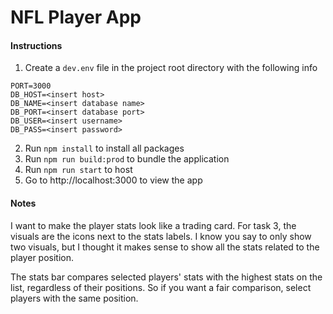 # NFL Player App

#### Instructions
1. Create a `dev.env` file in the project root directory with the following info
```
PORT=3000
DB_HOST=<insert host>
DB_NAME=<insert database name>
DB_PORT=<insert database port>
DB_USER=<insert username>
DB_PASS=<insert password>
```
2. Run `npm install` to install all packages
3. Run `npm run build:prod` to bundle the application
4. Run `npm run start` to host
5. Go to http://localhost:3000 to view the app


#### Notes
I want to make the player stats look like a trading card. For task 3, the visuals are the icons next to the stats labels. I know you say to only show two visuals, but I thought it makes sense to show all the stats related to the player position.

The stats bar compares selected players' stats with the highest stats on the list, regardless of their positions. So if you want a fair comparison, select players with the same position.

